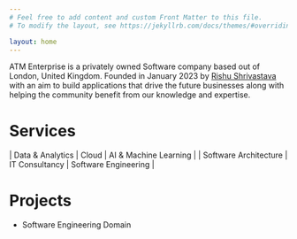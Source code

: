 ```yaml
---
# Feel free to add content and custom Front Matter to this file.
# To modify the layout, see https://jekyllrb.com/docs/themes/#overriding-theme-defaults

layout: home
---
```


ATM Enterprise is a privately owned Software company based out of London, United Kingdom. Founded in January 2023 
by [Rishu Shrivastava]() with an aim to build applications that drive the future businesses along with helping 
the community benefit from our knowledge and expertise.

# Services

| Data & Analytics | Cloud | AI & Machine Learning | 
| Software Architecture | IT Consultancy | Software Engineering |

# Projects

- Software Engineering Domain